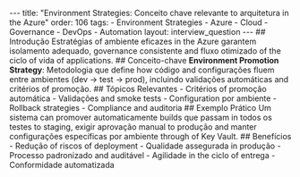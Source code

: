 --- title: "Environment Strategies: Conceito chave relevante to arquitetura in the Azure" order: 106 tags: - Environment Strategies - Azure - Cloud - Governance - DevOps - Automation layout: interview_question --- ## Introdução Estratégias of ambiente eficazes in the Azure garantem isolamento adequado, governance consistente and fluxo otimizado of the ciclo of vida of applications. ## Conceito-chave **Environment Promotion Strategy**: Metodologia que define how código and configurações fluem entre ambientes (dev → test → prod), incluindo validações automáticas and critérios of promoção. ## Tópicos Relevantes - Critérios of promoção automática - Validações and smoke tests - Configuration por ambiente - Rollback strategies - Compliance and auditoria ## Exemplo Prático Um sistema can promover automaticamente builds que passam in todos os testes to staging, exigir aprovação manual to produção and manter configurações específicas por ambiente through of Key Vault. ## Benefícios - Redução of riscos of deployment - Qualidade assegurada in produção - Processo padronizado and auditável - Agilidade in the ciclo of entrega - Conformidade automatizada